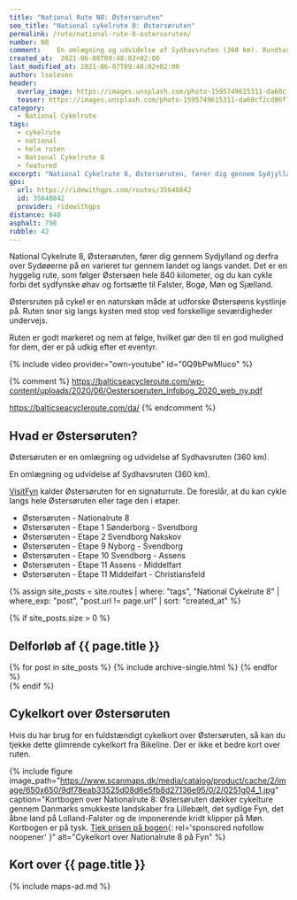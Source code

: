 ```yaml
---
title: "National Rute N8: Østersøruten"
seo_title: "National cykelrute 8: Østersøruten"
permalink: /rute/national-rute-8-ostersoruten/
number: N8
comment: 	En omlægning og udvidelse af Sydhavsruten (360 km). Rundtur med facon som et liggende 8-tal, der forbinder Syddanmarks øer og landsdele
created_at:  2021-06-08T09:48:02+02:00
last_modified_at: 2021-06-07T09:48:02+02:00
author: lsolesen
header:
  overlay_image: https://images.unsplash.com/photo-1595749615311-da60cf2cd86f?ixid=MnwxMjA3fDB8MHxwaG90by1wYWdlfHx8fGVufDB8fHx8&ixlib=rb-1.2.1&auto=format&fit=crop&h=600&w=1200&q=10
  teaser: https://images.unsplash.com/photo-1595749615311-da60cf2cd86f?ixid=MnwxMjA3fDB8MHxwaG90by1wYWdlfHx8fGVufDB8fHx8&ixlib=rb-1.2.1&auto=format&fit=crop&h=300&w=400&q=10
category:
  - National Cykelrute
tags:
  - cykelrute
  - national
  - hele ruten
  - National Cykelrute 8
  - featured
excerpt: "National Cykelrute 8, Østersøruten, fører dig gennem Sydjylland og derfra over Sydøøerne på en varieret tur gennem landet og langs vandet. Det er en hyggelig rute, som følger Østersøen hele 840 kilometer, og du kan cykle forbi det sydfynske øhav og fortsætter til Falster, Bogø, Møn og Sjælland."
gps:
  url: https://ridewithgps.com/routes/35648842
  id: 35648842
  provider: ridewithgps
distance: 840
asphalt: 798
rubble: 42
---
```


National Cykelrute 8, Østersøruten, fører dig gennem Sydjylland og derfra over Sydøøerne på en varieret tur gennem landet og langs vandet. Det er en hyggelig rute, som følger Østersøen hele 840 kilometer, og du kan cykle forbi det sydfynske øhav og fortsætte til Falster, Bogø, Møn og Sjælland.

Østersruten på cykel er en naturskøn måde at udforske Østersøens kystlinje på. Ruten snor sig langs kysten med stop ved forskellige seværdigheder undervejs.

Ruten er godt markeret og nem at følge, hvilket gør den til en god mulighed for dem, der er på udkig efter et eventyr.

{% include video provider="own-youtube" id="0Q9bPwMluco" %}

{% comment %}
https://balticseacycleroute.com/wp-content/uploads/2020/06/Oestersoeruten_infobog_2020_web_ny.pdf



https://balticseacycleroute.com/da/
{% endcomment %}

## Hvad er Østersøruten?

Østersøruten er en omlægning og udvidelse af Sydhavsruten (360 km).

En omlægning og udvidelse af Sydhavsruten (360 km).

[VisitFyn](https://www.visitfyn.dk/fyn/cykelferie/fynske-cykelruter) kalder Østersøruten for en signaturrute. De foreslår, at du kan cykle langs hele Østersøruten eller tage den i etaper.

- Østersøruten - Nationalrute 8
- Østersøruten - Etape 1 Sønderborg - Svendborg
- Østersøruten - Etape 2 Svendborg Nakskov
- Østersøruten - Etape 9 Nyborg - Svendborg
- Østersøruten - Etape 10 Svendborg - Assens
- Østersøruten - Etape 11 Assens - Middelfart
- Østersøruten - Etape 11 Middelfart - Christiansfeld

{% assign site_posts = site.routes | where: "tags", "National Cykelrute 8" | where_exp: "post", "post.url != page.url" | sort: "created_at" %}

{% if site_posts.size > 0 %}

## Delforløb af {{ page.title }}

<div class="feature__wrapper">
  {% for post in site_posts %}
    {% include archive-single.html %}
  {% endfor %}
</div>
{% endif %}

## Cykelkort over Østersøruten

Hvis du har brug for en fuldstændigt cykelkort over Østersøruten, så kan du tjekke dette glimrende cykelkort fra Bikeline. Der er ikke et bedre kort over ruten.

{% include figure image_path="https://www.scanmaps.dk/media/catalog/product/cache/2/image/650x650/9df78eab33525d08d6e5fb8d27136e95/0/2/0251g04_1.jpg" caption="Kortbogen over Nationalrute 8: Østersøruten dækker cykelture gennem Danmarks smukkeste landskaber fra Lillebælt, det sydlige Fyn, det åbne land på Lolland-Falster og de imponerende kridt klipper på Møn. Kortbogen er på tysk. [Tjek prisen på bogen](https://www.scanmaps.dk/0251g04?G=020){: rel='sponsored nofollow noopener' }" alt="Cykelkort over Nationalrute 8 på Fyn" %}

## Kort over {{ page.title }}

{% include maps-ad.md %}

